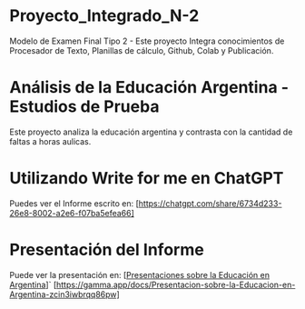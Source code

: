 # Proyecto_Integrado_N-2
Modelo de Examen Final Tipo 2 - Este proyecto Integra conocimientos de Procesador de Texto, Planillas de cálculo, Github, Colab y Publicación.
# Análisis de la Educación Argentina - Estudios de Prueba
Este proyecto analiza la educación argentina y contrasta con la cantidad de faltas a horas aulicas.
# Utilizando Write for me en ChatGPT
Puedes ver el Informe escrito en: [https://chatgpt.com/share/6734d233-26e8-8002-a2e6-f07ba5efea66]
# Presentación del Informe
Puede ver la presentación en: [[Presentaciones sobre la Educación en Argentina](https://gamma.app/docs/Presentacion-sobre-la-Educacion-en-Argentina-zcin3iwbrqq86pw)]`
[https://gamma.app/docs/Presentacion-sobre-la-Educacion-en-Argentina-zcin3iwbrqq86pw]
